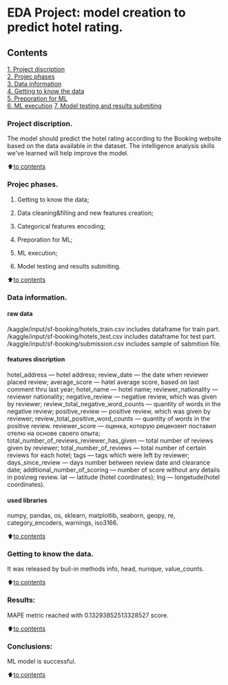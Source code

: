 # EDA Project: model creation to predict hotel rating.

## Contents  
[1. Project discription](https://github.com/Lepnik/data_science_lnv/blob/main/EDA%20Project/README.md#Project-discription)  
[2. Projec phases](https://github.com/Lepnik/data_science_lnv/blob/main/EDA%20Project/README.md#Projec-phases)  
[3. Data information](https://github.com/Lepnik/data_science_lnv/blob/main/EDA%20Project/README.md#Data-information)  
[4. Getting to know the data](https://github.com/Lepnik/data_science_lnv/blob/main/EDA%20Project/README.md#Getting-to-know-the-data)  
[5. Preporation for ML](https://github.com/Lepnik/data_science_lnv/blob/main/EDA%20Project/README.md#Preporation-for-ML)    
[6. ML execution](https://github.com/Lepnik/data_science_lnv/blob/main/EDA%20Project/README.md#ML-execution) 
[7. Model testing and results submiting](https://github.com/Lepnik/data_science_lnv/blob/main/EDA%20Project/README.md#Model-testing-and-results-submiting) 


### Project discription.    
The model should predict the hotel rating according to the Booking website based on the data available in the dataset. The intelligence analysis skills we've learned will help improve the model.

:arrow_up:[to contents](https://github.com/Lepnik/data_science_lnv/blob/main/EDA%20Project/README.md#Contents)


### Projec phases.
1. Getting to know the data;

2. Data cleaning&filling and new features creation;

3. Categorical features encoding;

4. Preporation for ML;

5. ML execution;

6. Model testing and results submiting.


:arrow_up:[to contents](https://github.com/Lepnik/data_science_lnv/blob/main/EDA%20Project/README.md#Contents)

### Data information.
#### raw data
/kaggle/input/sf-booking/hotels_train.csv includes dataframe for train part. 
/kaggle/input/sf-booking/hotels_test.csv includes dataframe for test part.
/kaggle/input/sf-booking/submission.csv includes sample of sabmition file.

#### features discription
hotel_address — hotel address;
review_date — the date when reviewer placed review;
average_score — hatel average score, based on last comment thru last year;
hotel_name — hotel name;
reviewer_nationality — reviewer nationality;
negative_review — negative review, which was given by reviewer;
review_total_negative_word_counts — quantity of words in the negative review;
positive_review — positive review, which was given by reviewer;
review_total_positive_word_counts — quantity of words in the positive review.
reviewer_score — оценка, которую рецензент поставил отелю на основе своего опыта;
total_number_of_reviews_reviewer_has_given — total number of reviews given by reviewer;
total_number_of_reviews — total number of certain reviews for each hotel;
tags — tags which were left by reviewer;
days_since_review — days number between review date and clearance date;
additional_number_of_scoring — number of score without any details in pos\neg review.
lat — latitude (hotel coordinates);
lng — longetude(hotel coordinates).

#### used libraries
numpy, pandas, os, sklearn, matplotlib, seaborn, geopy, re, category_encoders, warnings, iso3166.
  
:arrow_up:[to contents](https://github.com/Lepnik/data_science_lnv/blob/main/EDA%20Project/README.md#Contents)


### Getting to know the data.  
It was released by buil-in methods info, head, nunique, value_counts.

:arrow_up:[to contents](https://github.com/Lepnik/data_science_lnv/blob/main/EDA%20Project/README.md#Contents)


### Results:  
MAPE metric reached with 0.13293852513328527 score. 

:arrow_up:[to contents](https://github.com/Lepnik/data_science_lnv/blob/main/EDA%20Project/README.md#Contents)


### Conclusions:  
ML model is successful.

:arrow_up:[to contents](https://github.com/Lepnik/data_science_lnv/blob/main/EDA%20Projec/README.md#Contents)
